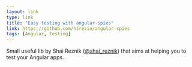 ```yaml
---
layout: link
type: link
title: "Easy testing with angular-spies"
link: https://github.com/hirezio/angular-spies
tags: [Angular, Testing]
---
```

Small useful lib by Shai Reznik ([@shai_reznik](https://twitter.com/shai_reznik)) that aims at helping you to test your Angular apps.